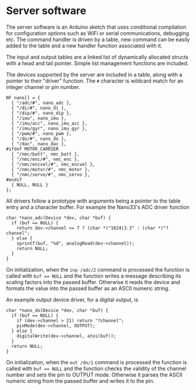 
# Server software

The server software is an Arduino sketch that uses conditional compilation for configuration options such as WiFi or serial communications, debugging etc.
The command handler is driven by a table, new command can be easily added to the table and a new handler function associated with it.

The input and output tables are a linked list of dynamically allocated structs with a head and tail pointer.  Simple list management functions are included.

The devices supported by the server are included in a table, along with a pointer to their "driver" function.  The `#` character is wildcard match for an integer channel or pin number.

```
NF nano[] = {
  { "/adc/#", nano_adc },
  { "/di/#", nano_di },
  { "/dip/#", nano_dip },
  { "/imu", nano_imu },
  { "/imu/acc", nano_imu_acc },
  { "/imu/gyr", nano_imu_gyr },
  { "/pwm/#", nano_pwm },
  { "/do/#", nano_do },
  { "/dac", nano_dac },
#ifdef MOTOR_CARRIER
  { "/nmc/batt", nmc_batt },
  { "/nmc/enc/#", nmc_enc },
  { "/nmc/encvel/#", nmc_encvel },
  { "/nmc/motor/#", nmc_motor },
  { "/nmc/servo/#", nmc_servo },
#endif
  { NULL, NULL }
};
```

All drivers follow a prototype with arguments being a pointer to the table entry and a character buffer.   For example the Nano33's ADC driver function

```
char *nano_adc(Device *dev, char *buf) {
  if (buf == NULL) {
    return dev->channel <= 7 ? (char *)"1024|3.3" : (char *)"?channel";
  } else {
    sprintf(buf, "%d", analogRead(dev->channel));
    return NULL;
  }
}
```
On initialization, when the `inp /adc/2` command is processed the function is called with `buf == NULL` and the function writes a message describing its scaling factors into the passed buffer.  Otherwise it reads the device and formats the value into the passed buffer as an ASCII numeric string.

An example output device driver, for a digital output, is

```
char *nano_do(Device *dev, char *buf) {
  if (buf == NULL) {
    if (dev->channel > 21) return "?channel";
    pinMode(dev->channel, OUTPUT);
  } else {
    digitalWrite(dev->channel, atoi(buf));
  }
  return NULL;
}
```
On initialization, when the `out /do/1` command is processed the function is called with `buf == NULL` and the function checks the validity of the channel number and sets the pin to OUTPUT mode.  Otherwise it parses the ASCII numeric string from the passed buffer and writes it to the pin.
